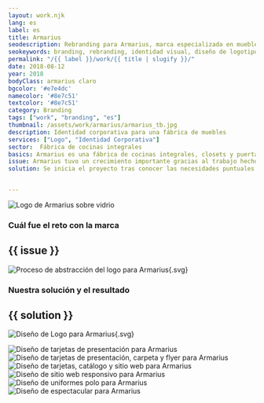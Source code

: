 ```yaml
---
layout: work.njk 
lang: es
label: es
title: Armarius
seodescription: Rebranding para Armarius, marca especializada en muebles y cocinas integrales a medida. Diseño de logo, identidad visual y sitio web.
seokeywords: branding, rebranding, identidad visual, diseño de logotipo, logo, marca para cocinas, diseño tipográfico, diseño gráfico, armarius, marker, méxico
permalink: "/{{ label }}/work/{{ title | slugify }}/"
date: 2018-08-12
year: 2018
bodyClass: armarius claro
bgcolor: '#e7e4dc'
namecolor: '#8e7c51'
textcolor: '#8e7c51'
category: Branding
tags: ["work", "branding", "es"]
thumbnail: /assets/work/armarius/armarius_tb.jpg
description: Identidad corporativa para una fábrica de muebles
services: ["Logo", "Identidad Corporativa"]
sector:  Fábrica de cocinas integrales
basics: Armarius es una fábrica de cocinas integrales, closets y puertas establecida en Mérida, Yucatán desde el año 2013. Es una empresa 100% yucateca dedicada al diseño, fabricación e instalación de mobiliario y carpintería. Inicia operaciones enfocándose al mercado de clientes particulares residenciales, teniendo un crecimiento sostenido durante 2013 y 2014. A principios de 2015 se abre la oferta a clientes constructores y desarrolladores de vivienda. Actualmente Armarius es proveedor de varios de los principales desarrollos de la región.
issue: Armarius tuvo un crecimiento importante gracias al trabajo hecho con constructoras y desarrollos inmobiliarios, sin embargo comenzó a dejar de lado la venta a clientes particulares. Para reforzar la atención pausada hacia este sector, la empresa requería un rediseño de su logotipo a fin de proyectar eficazmente su nuevo enfoque comercial, así como una actualización de todas sus aplicaciones gráficas e impresas, la gestión y manejo de sus redes sociales, y un rediseño completo de su sitio web.
solution: Se inicia el proyecto tras conocer las necesidades puntuales del cliente. Se comienza con el rediseño del logotipo, el cual resultaba muy sencillo y adecuado para el giro, no obstante carecía de un elemento que potenciara su identidad, algo que la hiciera memorable en la percepción del público. Primero se trazan las letras añadiendo mayor estilización al logotipo y después se genera el imagotipo con la letra A, la cual también se modifica para representar los tres principales productos de la marca, las cocinas integrales, los clósets y las puertas. El descriptivo también se ajusta para destacar estos tres productos. Tras la obtención de una nueva firma corporativa sencilla y elegante como su versión original, pero con añadidos distintivos que le permitieran resaltar, se procede a generar las aplicaciones gráficas de más uso para la empresa.


---
```


![Logo de Armarius sobre vidrio](/assets/work/armarius/armarius_logo_vidrio.jpg)

<div class="column__2">
    <div class="col__left">
        <h3>Cuál fue el reto con la marca</h3>
    </div>
    <div class="col__right">
        <h2>{{ issue }}</h2>
    </div>
</div>

![Proceso de abstracción del logo para Armarius](/assets/work/armarius/armarius_logo_proceso.svg){.svg}

<div class="column__2 work__column__2">
    <div class="col__left">
        <h3>Nuestra solución y el resultado</h3>
    </div>
    <div class="col__right">
        <h2>{{ solution }}</h2>
    </div>
</div>

![Diseño de Logo para Armarius](/assets/work/armarius/armarius_logo.svg){.svg}

![Diseño de tarjetas de presentación para Armarius](/assets/work/armarius/armarius_tarjeta.jpg)
![Diseño de tarjetas de presentación, carpeta y flyer para Armarius](/assets/work/armarius/armarius_tarjeta_carpeta_flyer.jpg)
![Diseño de tarjetas, catálogo y sitio web para Armarius](/assets/work/armarius/armarius_web_tarjetas_catalogo.jpg)
![Diseño de sitio web responsivo para Armarius](/assets/work/armarius/armarius_web_ipad.jpg)
![Diseño de uniformes polo para Armarius](/assets/work/armarius/armarius_uniformes_polo.jpg)
![Diseño de espectacular para Armarius](/assets/work/armarius/armarius_espectacular.jpg)